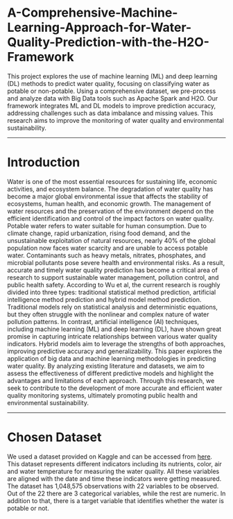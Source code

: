 # A-Comprehensive-Machine-Learning-Approach-for-Water-Quality-Prediction-with-the-H2O-Framework

This project explores the use of machine learning (ML) and deep learning (DL) methods to predict water quality, focusing on classifying water as potable or non-potable. Using a comprehensive dataset, we pre-process and analyze data with Big Data tools such as Apache Spark and H2O. Our framework integrates ML and DL models to improve prediction accuracy, addressing challenges such as data imbalance and missing values. This research aims to improve the monitoring of water quality and environmental sustainability.

---
# Introduction
Water is one of the most essential resources for sustaining life, economic activities, and ecosystem balance. The degradation of water quality has become a major global environmental issue that affects the stability of ecosystems, human health, and economic growth. The management of water resources and the preservation of the environment depend on the efficient identification and control of the impact factors on water quality. Potable water refers to water suitable for human consumption. Due to climate change, rapid urbanization, rising food demand, and the unsustainable exploitation of natural resources, nearly 40% of the global population now faces water scarcity and are unable to access potable water. Contaminants such as heavy metals, nitrates, phosphates, and microbial pollutants pose severe health and environmental risks. As a result, accurate and timely water quality prediction has become a critical area of research to support sustainable water management, pollution control, and public health safety. According to Wu et al, the current research is roughly divided into three types: traditional statistical method prediction, artificial intelligence method prediction and hybrid model method prediction. Traditional models rely on statistical analysis and deterministic equations, but they often struggle with the nonlinear and complex nature of water pollution patterns. In contrast, artificial intelligence (AI) techniques, including machine learning (ML) and deep learning (DL), have shown great promise in capturing intricate relationships between various water quality indicators. Hybrid models aim to leverage the strengths of both approaches, improving predictive accuracy and generalizability. This paper explores the application of big data and machine learning methodologies in predicting water quality. By analyzing existing literature and datasets, we aim to assess the effectiveness of different predictive models and highlight the advantages and limitations of each approach. Through this research, we seek to contribute to the development of more accurate and efficient water quality monitoring systems, ultimately promoting public health and environmental sustainability.

---
# Chosen Dataset
We used a dataset provided on Kaggle and can be accessed from [here](https://www.kaggle.com/datasets/vanthanadevi08/water-quality-prediction/data). This dataset represents different indicators including its nutrients, color, air and water temperature for measuring the water quality. All these variables are aligned with the date and time these indicators were getting measured. The dataset has 1,048,575 observations with 22 variables to be observed. Out of the 22 there are 3 categorical variables, while the rest are numeric. In addition to that, there is a target variable that identifies whether the water is potable or not. 

